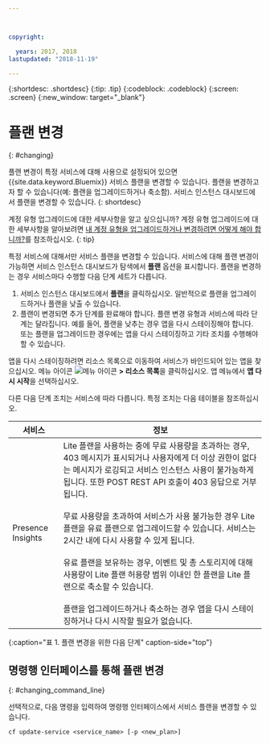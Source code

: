 ```yaml
---



copyright:

  years: 2017, 2018
lastupdated: "2018-11-19"

---
```


{:shortdesc: .shortdesc}
{:tip: .tip}
{:codeblock: .codeblock}
{:screen: .screen}
{:new_window: target="_blank"}


# 플랜 변경
{: #changing}

플랜 변경이 특정 서비스에 대해 사용으로 설정되어 있으면 {{site.data.keyword.Bluemix}} 서비스 플랜을 변경할 수 있습니다. 플랜을 변경하고자 할 수 있습니다(예: 플랜을 업그레이드하거나 축소함). 서비스 인스턴스 대시보드에서 플랜을 변경할 수 있습니다.
{: shortdesc}

계정 유형 업그레이드에 대한 세부사항을 알고 싶으십니까? 계정 유형 업그레이드에 대한 세부사항을 알아보려면 [내 계정 유형을 업그레이드하거나 변경하려면 어떻게 해야 합니까?](/docs/account/account_faq.html#changeacct)를 참조하십시오. 
{: tip}

특정 서비스에 대해서만 서비스 플랜을 변경할 수 있습니다. 서비스에 대해 플랜 변경이 가능하면 서비스 인스턴스 대시보드가 탐색에서 **플랜** 옵션을 표시합니다. 플랜을 변경하는 경우 서비스마다 수행할 다음 단계 세트가 다릅니다.

1. 서비스 인스턴스 대시보드에서 **플랜**을 클릭하십시오. 일반적으로 플랜을 업그레이드하거나 플랜을 낮출 수 있습니다.
2. 플랜이 변경되면 추가 단계를 완료해야 합니다. 플랜 변경 유형과 서비스에 따라 단계는 달라집니다. 예를 들어, 플랜을 낮추는 경우 앱을 다시 스테이징해야 합니다. 또는 플랜을 업그레이드한 경우에는 앱을 다시 스테이징하고 기타 조치를 수행해야 할 수 있습니다.

앱을 다시 스테이징하려면 리소스 목록으로 이동하여 서비스가 바인드되어 있는 앱을 찾으십시오. 메뉴 아이콘 ![메뉴 아이콘](../icons/icon_hamburger.svg) **> 리소스 목록**을 클릭하십시오. 앱 메뉴에서 **앱 다시 시작**을 선택하십시오.

다른 다음 단계 조치는 서비스에 따라 다릅니다. 특정 조치는 다음 테이블을 참조하십시오.

|서비스 |	정보|
|--------|-------------|
|Presence Insights 	|Lite 플랜을 사용하는 중에 무료 사용량을 초과하는 경우, 403 메시지가 표시되거나 사용자에게 더 이상 권한이 없다는 메시지가 로깅되고 서비스 인스턴스 사용이 불가능하게 됩니다. 또한 POST REST API 호출이 403 응답으로 거부됩니다. <br/><br/>무료 사용량을 초과하여 서비스가 사용 불가능한 경우 Lite 플랜을 유료 플랜으로 업그레이드할 수 있습니다. 서비스는 2시간 내에 다시 사용할 수 있게 됩니다. <br/><br/>유료 플랜을 보유하는 경우, 이벤트 및 총 스토리지에 대해 사용량이 Lite 플랜 허용량 범위 이내인 한 플랜을 Lite 플랜으로 축소할 수 있습니다. <br/><br/>플랜을 업그레이드하거나 축소하는 경우 앱을 다시 스테이징하거나 다시 시작할 필요가 없습니다. |
{:caption="표 1. 플랜 변경을 위한 다음 단계" caption-side="top"}


## 명령행 인터페이스를 통해 플랜 변경
{: #changing_command_line}

선택적으로, 다음 명령을 입력하여 명령행 인터페이스에서 서비스 플랜을 변경할 수 있습니다.

```
cf update-service <service_name> [-p <new_plan>]
```
